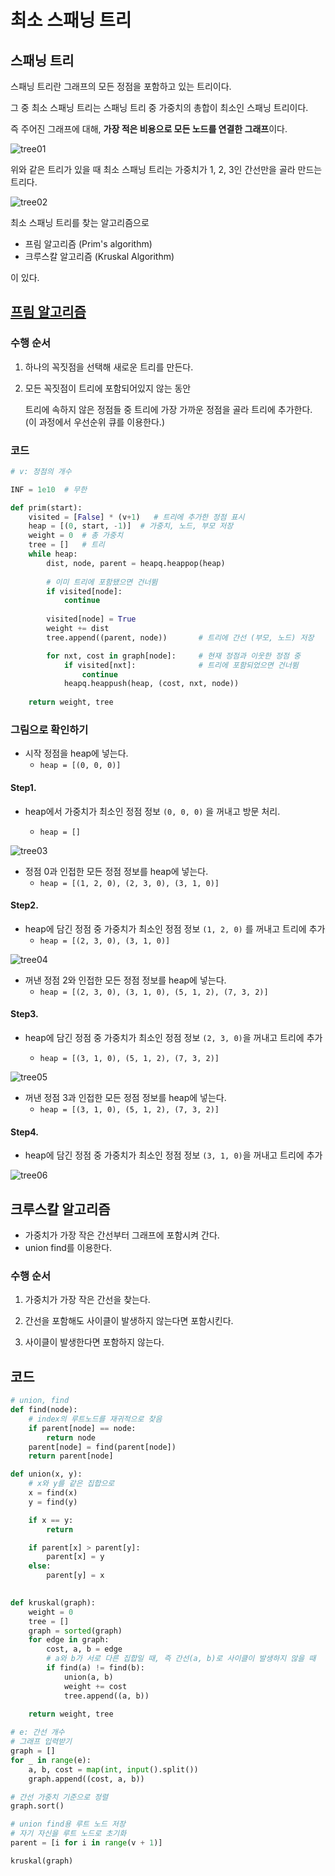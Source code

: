 # 최소 스패닝 트리

## 스패닝 트리

스패닝 트리란 그래프의 모든 정점을 포함하고 있는 트리이다.

그 중 최소 스패닝 트리는 스패닝 트리 중 가중치의 총합이 최소인 스패닝 트리이다.

즉 주어진 그래프에 대해, **가장 적은 비용으로 모든 노드를 연결한 그래프**이다.

![tree01](Minimum_Spanning_Tree.assets/tree01.png)

위와 같은 트리가 있을 때 최소 스패닝 트리는 가중치가 1, 2, 3인 간선만을 골라 만드는 트리다.

![tree02](Minimum_Spanning_Tree.assets/tree02.png)



최소 스패닝 트리를 찾는 알고리즘으로

- 프림 알고리즘 (Prim's algorithm)
- 크루스칼 알고리즘 (Kruskal Algorithm)

이 있다.



## [프림 알고리즘](https://ko.wikipedia.org/wiki/%ED%94%84%EB%A6%BC_%EC%95%8C%EA%B3%A0%EB%A6%AC%EC%A6%98)

### 수행 순서

1. 하나의 꼭짓점을 선택해 새로운 트리를 만든다.

2. 모든 꼭짓점이 트리에 포함되어있지 않는 동안

   트리에 속하지 않은 정점들 중 트리에 가장 가까운 정점을 골라 트리에 추가한다. (이 과정에서 우선순위 큐를 이용한다.)

### 코드

```python
# v: 정점의 개수

INF = 1e10  # 무한

def prim(start):
    visited = [False] * (v+1)   # 트리에 추가한 정점 표시
    heap = [(0, start, -1)]  # 가중치, 노드, 부모 저장
    weight = 0  # 총 가중치
    tree = []   # 트리
    while heap:
        dist, node, parent = heapq.heappop(heap)
        
        # 이미 트리에 포함됐으면 건너뜀
        if visited[node]:                 
            continue
            
        visited[node] = True              
        weight += dist                    
        tree.append((parent, node))       # 트리에 간선 (부모, 노드) 저장

        for nxt, cost in graph[node]:     # 현재 정점과 이웃한 정점 중
            if visited[nxt]:              # 트리에 포함되었으면 건너뜀
                continue
            heapq.heappush(heap, (cost, nxt, node))
    
    return weight, tree
```

### 그림으로 확인하기

- 시작 정점을 heap에 넣는다.
  - `heap = [(0, 0, 0)]`

#### Step1.

- heap에서 가중치가 최소인 정점 정보 `(0, 0, 0)` 을 꺼내고 방문 처리.

  - `heap = []`

  

![tree03](Minimum_Spanning_Tree.assets/tree03.png)

- 정점 0과 인접한 모든 정점 정보를 heap에 넣는다.
  - `heap = [(1, 2, 0), (2, 3, 0), (3, 1, 0)]`

#### Step2.

- heap에 담긴 정점 중 가중치가 최소인 정점 정보 `(1, 2, 0)` 를 꺼내고 트리에 추가
  - `heap = [(2, 3, 0), (3, 1, 0)]`



![tree04](Minimum_Spanning_Tree.assets/tree04.png)

- 꺼낸 정점 2와 인접한 모든 정점 정보를 heap에 넣는다.
  - `heap = [(2, 3, 0), (3, 1, 0), (5, 1, 2), (7, 3, 2)]`

#### Step3.

- heap에 담긴 정점 중 가중치가 최소인 정점 정보 `(2, 3, 0)`을 꺼내고 트리에 추가

  - `heap = [(3, 1, 0), (5, 1, 2), (7, 3, 2)]`

    

![tree05](Minimum_Spanning_Tree.assets/tree05.png)

- 꺼낸 정점 3과 인접한 모든 정점 정보를 heap에 넣는다.
  - `heap = [(3, 1, 0), (5, 1, 2), (7, 3, 2)]`

#### Step4.

- heap에 담긴 정점 중 가중치가 최소인 정점 정보 `(3, 1, 0)`을 꺼내고 트리에 추가

![tree06](Minimum_Spanning_Tree.assets/tree06.png)

## 크루스칼 알고리즘

- 가중치가 가장 작은 간선부터 그래프에 포함시켜 간다.
- union find를 이용한다.

### 수행 순서

1. 가중치가 가장 작은 간선을 찾는다.

2. 간선을 포함해도 사이클이 발생하지 않는다면 포함시킨다.

3. 사이클이 발생한다면 포함하지 않는다.



## 코드

```python
# union, find
def find(node):
    # index의 루트노드를 재귀적으로 찾음
    if parent[node] == node: 
        return node
    parent[node] = find(parent[node])
    return parent[node]

def union(x, y):
    # x와 y를 같은 집합으로
    x = find(x)
    y = find(y)

    if x == y:
        return

    if parent[x] > parent[y]:
        parent[x] = y
    else:
        parent[y] = x
        

```

```python
def kruskal(graph):
    weight = 0
    tree = []
    graph = sorted(graph)
    for edge in graph:
        cost, a, b = edge
        # a와 b가 서로 다른 집합일 때, 즉 간선(a, b)로 사이클이 발생하지 않을 때
        if find(a) != find(b):
            union(a, b)
            weight += cost
            tree.append((a, b))
            
    return weight, tree

# e: 간선 개수
# 그래프 입력받기
graph = []
for _ in range(e):
    a, b, cost = map(int, input().split())
    graph.append((cost, a, b))

# 간선 가중치 기준으로 정렬
graph.sort()

# union find용 루트 노드 저장
# 자기 자신을 루트 노드로 초기화
parent = [i for i in range(v + 1)]

kruskal(graph)
```

